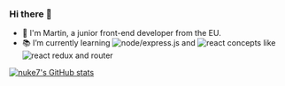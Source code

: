 ### Hi there 👋

- 🤠 I'm Martin, a junior front-end developer from the EU.
- 📚 I’m currently learning ![node/express.js](https://img.icons8.com/windows/64/000000/node-js.png) and ![react](https://img.icons8.com/officel/30/000000/react.png) concepts like ![react redux](https://img.icons8.com/color/48/000000/redux.png) and router

[![nuke7's GitHub stats](https://github-readme-stats.vercel.app/api?username=nuke7&count_private=true&show_icons=true&theme=calm)](https://github.com/nuke7/github-readme-stats)

<!--
**nuke7/nuke7** is a ✨ _special_ ✨ repository because its `README.md` (this file) appears on your GitHub profile.

Here are some ideas to get you started:

- 🔭 I’m currently working on ...
- 🌱 I’m currently learning ...
- 👯 I’m looking to collaborate on ...
- 🤔 I’m looking for help with ...
- 💬 Ask me about ...
- 📫 How to reach me: ...
- 😄 Pronouns: ...
- ⚡ Fun fact: ...
-->
